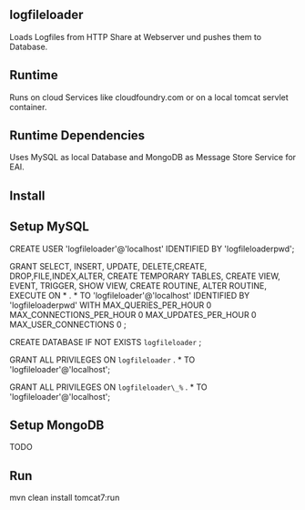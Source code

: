 logfileloader
-------------

Loads Logfiles from HTTP Share at Webserver und pushes them to Database.

Runtime
-------

Runs on cloud Services like cloudfoundry.com or on a local tomcat servlet container.

Runtime Dependencies
--------------------

Uses MySQL as local Database and MongoDB as Message Store Service for EAI.

Install
-------

Setup MySQL
-----------

CREATE USER 'logfileloader'@'localhost' IDENTIFIED BY 'logfileloaderpwd';

GRANT SELECT, INSERT, UPDATE, DELETE,CREATE, DROP,FILE,INDEX,ALTER, CREATE TEMPORARY TABLES, CREATE VIEW, EVENT, TRIGGER, SHOW VIEW, CREATE ROUTINE, ALTER ROUTINE, EXECUTE ON * . * TO 'logfileloader'@'localhost' IDENTIFIED BY 'logfileloaderpwd' WITH MAX_QUERIES_PER_HOUR 0 MAX_CONNECTIONS_PER_HOUR 0 MAX_UPDATES_PER_HOUR 0 MAX_USER_CONNECTIONS 0 ;

CREATE DATABASE IF NOT EXISTS `logfileloader` ;

GRANT ALL PRIVILEGES ON `logfileloader` . * TO 'logfileloader'@'localhost';

GRANT ALL PRIVILEGES ON `logfileloader\_%` . * TO 'logfileloader'@'localhost';

Setup MongoDB
-------------

TODO

Run
---

mvn clean install tomcat7:run

